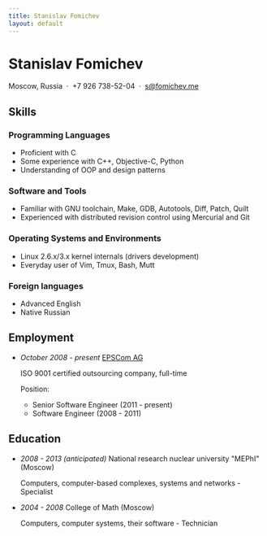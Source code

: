 ```yaml
---
title: Stanislav Fomichev
layout: default
---
```


Stanislav Fomichev
==================

Moscow, Russia &nbsp;·&nbsp; +7 926 738-52-04 &nbsp;·&nbsp; s@fomichev.me

Skills
------

### Programming Languages
* Proficient with C
* Some experience with C++, Objective-C, Python
* Understanding of OOP and design patterns

### Software and Tools
* Familiar with GNU toolchain, Make, GDB, Autotools, Diff, Patch, Quilt
* Experienced with distributed revision control using Mercurial and Git

### Operating Systems and Environments
* Linux 2.6.x/3.x kernel internals (drivers development)
* Everyday user of Vim, Tmux, Bash, Mutt

### Foreign languages
* Advanced English
* Native Russian

Employment
----------
* _October 2008 - present_ [EPSCom AG](http://epscom.net)

	ISO 9001 certified outsourcing company, full-time

	Position:

	* Senior Software Engineer (2011 - present)
	* Software Engineer (2008 - 2011)

<!--
	For customer [Lantiq Deutschland GmbH](http://lantiq.com):
	* Implemented complete OMCI (ITU G.984.4) protocol stack (userspace) for MIPS board
	* Implemented U-boot Ethernet and GPIO drivers
	* Implemented Linux I2C, SPI drivers and parts of Ethernet and GPON drivers
	* Ported NAND and SPI Flash drivers from U-boot to Linux
	* Ported VoIP, crypto and BSP drivers to the new versions of Linux kernel/board architectures
-->

Education
---------
* _2008 - 2013 (anticipated)_ National research nuclear university "MEPhI" (Moscow)

	Computers, computer-based complexes, systems and networks - Specialist

* _2004 - 2008_ College of Math (Moscow)

	Computers, computer systems, their software - Technician
